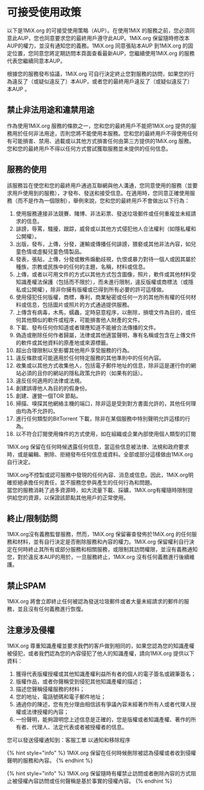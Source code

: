 # 可接受使用政策

以下是1MiX.org 的可接受使用策略（AUP）。在使用1MiX 的服務之前，您必須同意此AUP，您也同意要求您的最終用戶遵守此AUP。1MiX.org 保留隨時修改本AUP的權力，並沒有通知您的義務。1MiX.org 同意張貼本AUP 到1MiX.org 的固定位置，您同意您將定期訪問本頁面查看最新AUP，您繼續使用1MiX.org 的服務代表您繼續同意本AUP。

根據您的服務發布協議，1MiX.org 可自行決定終止您對服務的訪問，如果您的行為違反了（或疑似違反了）本AUP，或者您的最終用戶違反了（或疑似違反了）本AUP 。

## 禁止非法用途和違禁用途

作為使用1MiX.org 服務的條款之一，您和您的最終用戶不能把1MiX.org 提供的服務用於任何非法用途，否則您將不能使用本服務。您和您的最終用戶不得使用任何有可能損害、禁用、過載或以其他方式損害任何由第三方提供的1MiX.org 服務。您和您的最終用戶不得以任何方式嘗試獲取服務並未提供的任何信息。

## 服務的使用

該服務旨在使您和您的最終用戶通過互聯網與他人溝通，您同意使用的服務（並要求用戶使用到的服務），才發布、發送和接受信息。在適用時，您同意正確使用服務（而不是作為一個限制），舉例來說，您和您的最終用戶不會做出以下行為：

1. 使用服務連接非法競賽、賭博、非法彩票、發送垃圾郵件或任何重複並未經請求的信息。
2. 誹謗，辱罵，騷擾，跟踪，威脅或以其他方式侵犯他人合法權利（如隱私權和公開權）。
3. 出版，發布，上傳，分發，運輸或傳播任何誹謗，猥褻或其他非法內容，如兒童色情或虛擬兒童色情製品。
4. 發表，張貼，上傳，分發或散佈煽動歧視，仇恨或暴力對待一個人或因其屬於種族，宗教或民族中的任何的主題，名稱，材料或信息。
5. 上傳，或者以可用文件的方式以其他方式包含圖像，照片，軟件或其他材料受知識產權法保護（包括而不限於），而未進行限制，違反版權或商標法（或隱私或公開權），除非你擁有版權或已得到所有必要的許可這樣做。
6. 使用侵犯任何版權，商標，專利，商業秘密或任何一方的其他所有權的任何材料或信息，包括圖片或照片的方式通過提供服務。
7. 上傳含有病毒，木馬，蠕蟲，定時惡意程序，以刪除，損壞文件為目的，或任何其他類似的軟件或程序，可能損害他人財產的文件。
8. 下載、發布任何你知道或者理應知道不能被合法傳播的文件。
9. 偽造或刪除任何作者歸屬，法律或其他適當聲明，專有名稱或包含在上傳文件的軟件或其他資料的原產地或來源標籤。
10. 超出合理限制以至影響其他用戶享受服務的行為。
11. 違反條款或可能適用於任何特定服務的其他準則中的任何內容。
12. 收集或以其他方式收集他人，包括電子郵件地址的信息，除非這是運行你的網站必須的且你的網站的隱私政策允許的（如果有的話）。
13. 違反任何適用的法律或法規。
14. 創建誤導他人為目的的假身份。
15. 創建、運營一個TOR 節點。
16. 掃描、嗅探其他網絡主機的端口，除非這是受到對方書面允許的，其他任何理由均為不允許的。
17. 進行任何類型的BitTorrent 下載，除非在某個服務中特別聲明允許這樣的行為。
18. 以不符合訂閱使用條件的方式使用，如在組織或企業內部使用個人類型的訂閱

1MiX.org 保留在任何時候透露任何信息，當這些信息被法律、法規和政府要求時，或是編輯、刪除、拒絕發布任何信息或資料。全部或部分這樣做由1MiX.org 自行決定。

1MiX.org不控製或認可服務中發現的任何內容、消息或信息。因此，1MiX.org明確拒絕承擔任何責任，並不服務您參與產生的任何行為和問題。  
當您的服務消耗了過多資源時，如大流量下載、採礦，1MiX.org有權隨時限制提供給您的資源，以保證該節點其他用戶的正常使用。

## 終止/限制訪問

1MiX.org沒有義務監督服務，然而，1MiX.org 保留審查發佈於1MiX.org 的任何服務和材料，並有自行決定是否刪除服務和內容的權力。1MiX.org 保留權利自行決定在何時終止其所有或部分服務和相關服務，或限制其訪問權限，並沒有義務通知您，對於違反本AUP的用於，一旦服務終止，1MiX.org 沒有任何義務進行後續維護。

## 禁止SPAM

1MiX.org 將會立即終止任何被認為發送垃圾郵件或者大量未經請求的郵件的服務，並且沒有任何義務進行恢復。

## 注意涉及侵權

1MiX.org 尊重知識產權並要求我們的客戶做到相同的，如果您認為您的知識產權被侵犯，或者我們認為您的內容侵犯了他人的知識產權，請向1MiX.org 提供以下資料：

1. 獲得代表版權授權或其他知識產權利益所有者的個人的電子簽名或親筆簽名；
2. 版權作品，或者你聲稱受到侵犯其他知識產權的描述；
3. 描述您聲稱侵權服務的材料；
4. 您的地址，電話號碼和電子郵件地址；
5. 通過你的陳述，您有充分理由相信該有爭議內容未經著作所有人或者代理人授權或法律授權的內容；
6. 一份聲明，能夠證明您上述信息是正確的，您是版權或者知識產權、著作的所有者、代理人、法定代表或者被授權者的信息。

您可以發送侵權通知到：客服工單 以通知和移除程序



{% hint style="info" %}
1MiX.org 保留在任何時候刪除被認為侵權或者收到侵權聲明的服務和內容。
{% endhint %}

{% hint style="info" %}
1MiX.org 保留隨時有權禁止訪問或者刪除內容的方式阻止被侵權內容訪問或任何聲稱是基於事實的侵權內容。
{% endhint %}

